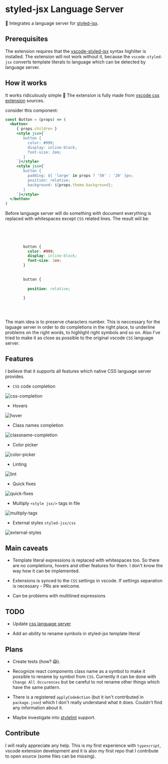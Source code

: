 # styled-jsx Language Server

🎉 Integrates a language server for [styled-jsx](https://github.com/zeit/styled-jsx).

## Prerequisites

The extension requires that the [vscode-styled-jsx](https://marketplace.visualstudio.com/items?itemName=blanu.vscode-styled-jsx) syntax highliter is installed. The extension will not work without it, because the `vscode-styled-jsx` converts template literals to language which can be detected by language server.

## How it works

It works ridiculously simple 🤣
The extension is fully made from [vscode css extension](https://github.com/Microsoft/vscode/tree/master/extensions/css) sources.

consider this component:

```jsx
const Button = (props) => (
  <button>
     { props.children }
     <style jsx>{`
        button {
          color: #999;
          display: inline-block;
          font-size: 2em;
        }
     `}</style>
     <style jsx>{`
        button {
          padding: ${ 'large' in props ? '50' : '20' }px;
          position: relative;
          background: ${props.theme.background};
        }
     `}</style>
  </button>
)
```

Before language server will do something with document everything is replaced with whitespaces except `CSS` related lines. The result will be:

```css
                           
          
                       
                  
        button {
          color: #999;
          display: inline-block;
          font-size: 2em;
        }
               
                  
        button {
                                                         
          position: relative;
                                                
        }
               
           
 

```

The main idea is to preserve characters number. This is neccessary for the laguage server in order to do completions in the right place, to underline problems on the right words, to highlight right symbols and so on. Also I've tried to make it as close as possible to the original vscode `CSS` language server.

## Features

I believe that it supports all features which native CSS language server provides.

- `CSS` code completion

![css-completion](https://thumbs.gfycat.com/FortunateScarceBufeo-size_restricted.gif)

- Hovers

![hover](https://thumbs.gfycat.com/PolishedIllustriousAmphibian-size_restricted.gif)

- Class names completion

![classname-completion](https://thumbs.gfycat.com/WelllitQuestionableGavial-size_restricted.gif)

- Color picker

![color-picker](https://thumbs.gfycat.com/UnimportantGrossFlatfish-size_restricted.gif)

- Linting

![lint](https://thumbs.gfycat.com/BlaringEmbellishedAfricanjacana-size_restricted.gif)

- Quick fixes

![quick-fixes](https://thumbs.gfycat.com/RelievedHarmoniousIberiannase-size_restricted.gif)

- Multiply `<style jsx/>` tags in file

![multiply-tags](https://i.imgur.com/n7VzljO.png)

- External styles `styled-jsx/css`

![external-styles](https://i.imgur.com/NiSKtQW.png)

## Main caveats

- Template literal expressions is replaced with whitespaces too. So there are no completions, hovers and other features for them. I don't know the way how it can be implemented.

- Extensions is synced to the `CSS` settings in vscode. If settings separation is necessary - PRs are welcome.

- Can be problems with multilined expressions

## TODO

- Update [css language server](https://github.com/Microsoft/vscode-css-languageservice)

- Add an ability to rename symbols in styled-jsx template literal

## Plans

- Create tests (how? 😱).

- Recognize react components class name as a symbol to make it possible to rename by symbol from `CSS`. Currently it can be done with `Change All Occurences` but be careful to not rename other things which have the same pattern.

- There is a registered `applyCodeAction` (but it isn't contributed in `package.json`) which I don't really understand what it does. Couldn't find any information about it.

- Maybe investigate into [stylelint](https://github.com/stylelint/stylelint) support.

## Contribute

I will really appreciate any help. This is my first experience with `typescript`, vscode extension development and it is also my first repo that I contribute to open source (some files can be missing).